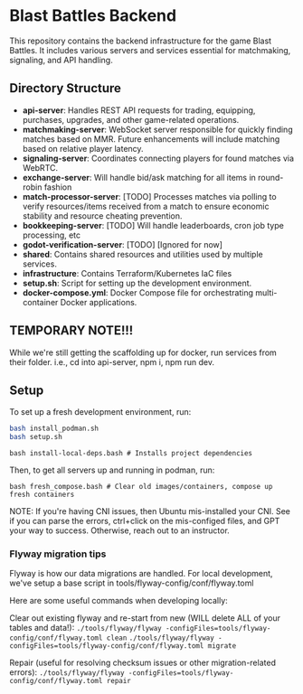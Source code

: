 # Blast Battles Backend

This repository contains the backend infrastructure for the game Blast Battles. It includes various servers and services essential for matchmaking, signaling, and API handling.

## Directory Structure

- **api-server**: Handles REST API requests for trading, equipping, purchases, upgrades, and other game-related operations.
- **matchmaking-server**: WebSocket server responsible for quickly finding matches based on MMR. Future enhancements will include matching based on relative player latency.
- **signaling-server**: Coordinates connecting players for found matches via WebRTC.
- **exchange-server**: Will handle bid/ask matching for all items in round-robin fashion
- **match-processor-server**: [TODO] Processes matches via polling to verify resources/items received from a match to ensure economic stability and resource cheating prevention.
- **bookkeeping-server**: [TODO] Will handle leaderboards, cron job type processing, etc
- **godot-verification-server**: [TODO] [Ignored for now]
- **shared**: Contains shared resources and utilities used by multiple services.
- **infrastructure**: Contains Terraform/Kubernetes IaC files
- **setup.sh**: Script for setting up the development environment.
- **docker-compose.yml**: Docker Compose file for orchestrating multi-container Docker applications.

## TEMPORARY NOTE!!!
While we're still getting the scaffolding up for docker, run services from their folder. i.e., cd into api-server, npm i, npm run dev. 

## Setup

To set up a fresh development environment, run:


```sh
bash install_podman.sh
bash setup.sh

```

`bash install-local-deps.bash # Installs project dependencies`

Then, to get all servers up and running in podman, run:

`bash fresh_compose.bash # Clear old images/containers, compose up fresh containers`


NOTE: If you're having CNI issues, then Ubuntu mis-installed your CNI.
See if you can parse the errors, ctrl+click on the mis-configed files, and GPT your way to success.
Otherwise, reach out to an instructor.

### Flyway migration tips

Flyway is how our data migrations are handled. 
For local development, we've setup a base script in tools/flyway-config/conf/flyway.toml

Here are some useful commands when developing locally:

Clear out existing flyway and re-start from new (WILL delete ALL of your tables and data!):
`./tools/flyway/flyway -configFiles=tools/flyway-config/conf/flyway.toml clean`
`./tools/flyway/flyway -configFiles=tools/flyway-config/conf/flyway.toml migrate`

Repair (useful for resolving checksum issues or other migration-related errors):
`./tools/flyway/flyway -configFiles=tools/flyway-config/conf/flyway.toml repair`

